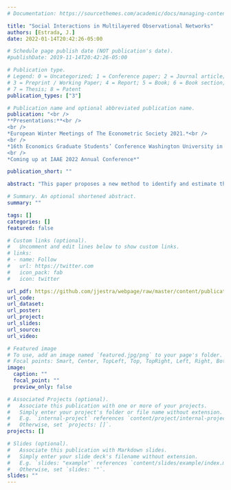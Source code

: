 ```yaml
---
# Documentation: https://sourcethemes.com/academic/docs/managing-content/

title: "Social Interactions in Multilayered Observational Networks"
authors: [Estrada, J.]
date: 2022-01-14T20:42:26-05:00

# Schedule page publish date (NOT publication's date).
#publishDate: 2019-11-14T20:42:26-05:00

# Publication type.
# Legend: 0 = Uncategorized; 1 = Conference paper; 2 = Journal article;
# 3 = Preprint / Working Paper; 4 = Report; 5 = Book; 6 = Book section;
# 7 = Thesis; 8 = Patent
publication_types: ["3"]

# Publication name and optional abbreviated publication name.
publication: "<br />
**Presentations:**<br />
<br />
*European Winter Meetings of The Econometric Society 2021.*<br />
<br />
*16th Economics Graduate Students’ Conference Washington University in St.Louis.*<br />
<br />
*Coming up at IAAE 2022 Annual Conference*"

publication_short: ""

abstract: "This paper proposes a new method to identify and estimate the parameters of an extension of a linear model of peer effects where individuals form different types of social and professional connections that can affect their outcomes. A stylized model provides a theoretical framework for the peer effects linear specification and the main identifying assumptions, which are used to provide identification results in a setting that allows all layers in the multilayer network to be endogenous. I show that identifying heterogeneous network effects is possible under the assumption that the dependence between individuals in the population is characterized by a stochastic process where dependence vanishes in the network space. I offer a novel multilayer measure of distance that provides a source of exogenous variation used to form identifying moment conditions. I propose a Generalized Method of Moments estimator that is consistent and asymptotically normal at the standard rate, for which I characterize the asymptotic variance-covariance matrix that considers the intrinsic network dependence among individuals. A Monte Carlo experiment confirms the desirable finite properties of the proposed estimator, and an empirical application finds positive and significant peer effects in citations from a multilayer network of professional connections."

# Summary. An optional shortened abstract.
summary: ""

tags: []
categories: []
featured: false

# Custom links (optional).
#   Uncomment and edit lines below to show custom links.
# links:
# - name: Follow
#   url: https://twitter.com
#   icon_pack: fab
#   icon: twitter

url_pdf: https://github.com/jjestra/webpage/raw/master/content/publication/2022-Multilayer-Causal-Inference/multilayer_networks_JE.pdf
url_code:
url_dataset:
url_poster:
url_project:
url_slides:
url_source:
url_video:

# Featured image
# To use, add an image named `featured.jpg/png` to your page's folder. 
# Focal points: Smart, Center, TopLeft, Top, TopRight, Left, Right, BottomLeft, Bottom, BottomRight.
image:
  caption: ""
  focal_point: ""
  preview_only: false

# Associated Projects (optional).
#   Associate this publication with one or more of your projects.
#   Simply enter your project's folder or file name without extension.
#   E.g. `internal-project` references `content/project/internal-project/index.md`.
#   Otherwise, set `projects: []`.
projects: []

# Slides (optional).
#   Associate this publication with Markdown slides.
#   Simply enter your slide deck's filename without extension.
#   E.g. `slides: "example"` references `content/slides/example/index.md`.
#   Otherwise, set `slides: ""`.
slides: ""
---
```

